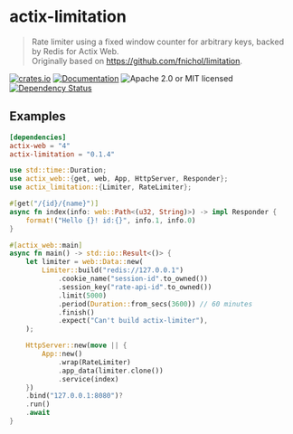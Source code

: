 # actix-limitation

> Rate limiter using a fixed window counter for arbitrary keys, backed by Redis for Actix Web.  
> Originally based on <https://github.com/fnichol/limitation>.

[![crates.io](https://img.shields.io/crates/v/actix-limitation?label=latest)](https://crates.io/crates/actix-limitation)
[![Documentation](https://docs.rs/actix-limitation/badge.svg?version=0.2.0)](https://docs.rs/actix-limitation/0.2.0)
![Apache 2.0 or MIT licensed](https://img.shields.io/crates/l/actix-limitation)
[![Dependency Status](https://deps.rs/crate/actix-limitation/0.2.0/status.svg)](https://deps.rs/crate/actix-limitation/0.2.0)

## Examples

```toml
[dependencies]
actix-web = "4"
actix-limitation = "0.1.4"
```

```rust
use std::time::Duration;
use actix_web::{get, web, App, HttpServer, Responder};
use actix_limitation::{Limiter, RateLimiter};

#[get("/{id}/{name}")]
async fn index(info: web::Path<(u32, String)>) -> impl Responder {
    format!("Hello {}! id:{}", info.1, info.0)
}

#[actix_web::main]
async fn main() -> std::io::Result<()> {
    let limiter = web::Data::new(
        Limiter::build("redis://127.0.0.1")
            .cookie_name("session-id".to_owned())
            .session_key("rate-api-id".to_owned())
            .limit(5000)
            .period(Duration::from_secs(3600)) // 60 minutes
            .finish()
            .expect("Can't build actix-limiter"),
    );

    HttpServer::new(move || {
        App::new()
            .wrap(RateLimiter)
            .app_data(limiter.clone())
            .service(index)
    })
    .bind("127.0.0.1:8080")?
    .run()
    .await
}
```
